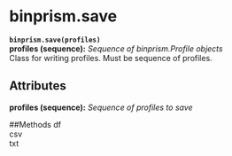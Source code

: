 # binprism.save
**`binprism.save(profiles)`** <br />
**profiles (sequence):** *Sequence of binprism.Profile objects* <br />
Class for writing profiles. Must be sequence of profiles.

## Attributes
**profiles (sequence):** *Sequence of profiles to save*

##Methods
df <br />
csv <br />
txt <br />
